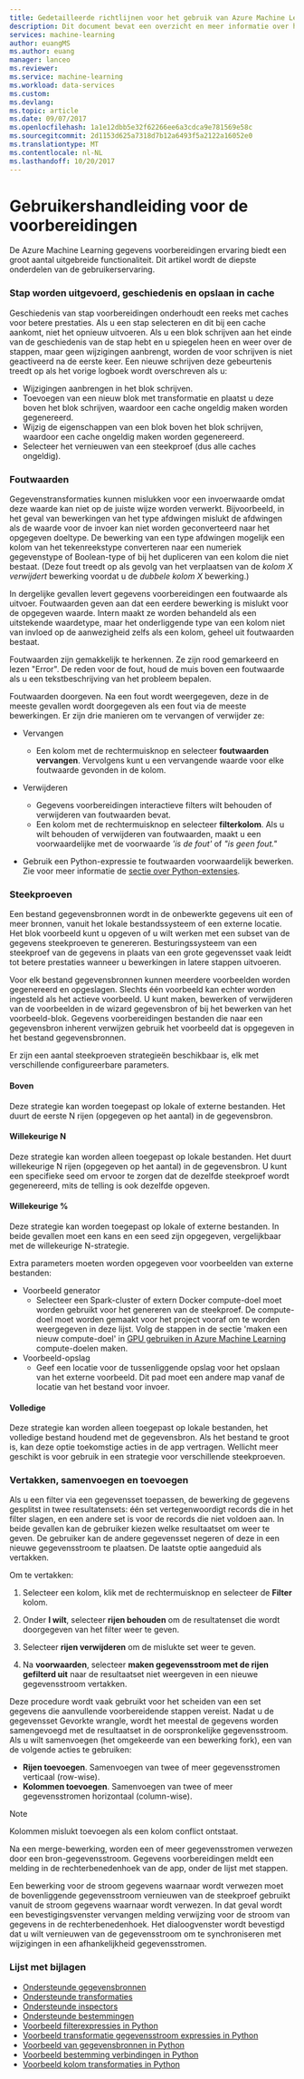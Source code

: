```yaml
---
title: Gedetailleerde richtlijnen voor het gebruik van Azure Machine Learning gegevens voorbereidingen | Microsoft Docs
description: Dit document bevat een overzicht en meer informatie over het oplossen van problemen met Azure Machine Learning gegevens voorbereidingen gegevens
services: machine-learning
author: euangMS
ms.author: euang
manager: lanceo
ms.reviewer: 
ms.service: machine-learning
ms.workload: data-services
ms.custom: 
ms.devlang: 
ms.topic: article
ms.date: 09/07/2017
ms.openlocfilehash: 1a1e12dbb5e32f62266ee6a3cdca9e781569e58c
ms.sourcegitcommit: 2d1153d625a7318d7b12a6493f5a2122a16052e0
ms.translationtype: MT
ms.contentlocale: nl-NL
ms.lasthandoff: 10/20/2017
---
```

# <a name="data-preparations-user-guide"></a>Gebruikershandleiding voor de voorbereidingen 
De Azure Machine Learning gegevens voorbereidingen ervaring biedt een groot aantal uitgebreide functionaliteit. Dit artikel wordt de diepste onderdelen van de gebruikerservaring.

### <a name="step-execution-history-and-caching"></a>Stap worden uitgevoerd, geschiedenis en opslaan in cache 
Geschiedenis van stap voorbereidingen onderhoudt een reeks met caches voor betere prestaties. Als u een stap selecteren en dit bij een cache aankomt, niet het opnieuw uitvoeren. Als u een blok schrijven aan het einde van de geschiedenis van de stap hebt en u spiegelen heen en weer over de stappen, maar geen wijzigingen aanbrengt, worden de voor schrijven is niet geactiveerd na de eerste keer. Een nieuwe schrijven deze gebeurtenis treedt op als het vorige logboek wordt overschreven als u:

- Wijzigingen aanbrengen in het blok schrijven.
- Toevoegen van een nieuw blok met transformatie en plaatst u deze boven het blok schrijven, waardoor een cache ongeldig maken worden gegenereerd.
- Wijzig de eigenschappen van een blok boven het blok schrijven, waardoor een cache ongeldig maken worden gegenereerd.
- Selecteer het vernieuwen van een steekproef (dus alle caches ongeldig).

### <a name="error-values"></a>Foutwaarden

Gegevenstransformaties kunnen mislukken voor een invoerwaarde omdat deze waarde kan niet op de juiste wijze worden verwerkt. Bijvoorbeeld, in het geval van bewerkingen van het type afdwingen mislukt de afdwingen als de waarde voor de invoer kan niet worden geconverteerd naar het opgegeven doeltype. De bewerking van een type afdwingen mogelijk een kolom van het tekenreekstype converteren naar een numeriek gegevenstype of Boolean-type of bij het dupliceren van een kolom die niet bestaat. (Deze fout treedt op als gevolg van het verplaatsen van de *kolom X verwijdert* bewerking voordat u de *dubbele kolom X* bewerking.)

In dergelijke gevallen levert gegevens voorbereidingen een foutwaarde als uitvoer. Foutwaarden geven aan dat een eerdere bewerking is mislukt voor de opgegeven waarde. Intern maakt ze worden behandeld als een uitstekende waardetype, maar het onderliggende type van een kolom niet van invloed op de aanwezigheid zelfs als een kolom, geheel uit foutwaarden bestaat.

Foutwaarden zijn gemakkelijk te herkennen. Ze zijn rood gemarkeerd en lezen "Error". De reden voor de fout, houd de muis boven een foutwaarde als u een tekstbeschrijving van het probleem bepalen.

Foutwaarden doorgeven. Na een fout wordt weergegeven, deze in de meeste gevallen wordt doorgegeven als een fout via de meeste bewerkingen. Er zijn drie manieren om te vervangen of verwijder ze:

* Vervangen
    -  Een kolom met de rechtermuisknop en selecteer **foutwaarden vervangen**. Vervolgens kunt u een vervangende waarde voor elke foutwaarde gevonden in de kolom.

* Verwijderen
    - Gegevens voorbereidingen interactieve filters wilt behouden of verwijderen van foutwaarden bevat.
    - Een kolom met de rechtermuisknop en selecteer **filterkolom**. Als u wilt behouden of verwijderen van foutwaarden, maakt u een voorwaardelijke met de voorwaarde *'is de fout'* of *"is geen fout."*

* Gebruik een Python-expressie te foutwaarden voorwaardelijk bewerken. Zie voor meer informatie de [sectie over Python-extensies](data-prep-python-extensibility-overview.md).

### <a name="sampling"></a>Steekproeven
Een bestand gegevensbronnen wordt in de onbewerkte gegevens uit een of meer bronnen, vanuit het lokale bestandssysteem of een externe locatie. Het blok voorbeeld kunt u opgeven of u wilt werken met een subset van de gegevens steekproeven te genereren. Besturingssysteem van een steekproef van de gegevens in plaats van een grote gegevensset vaak leidt tot betere prestaties wanneer u bewerkingen in latere stappen uitvoeren.

Voor elk bestand gegevensbronnen kunnen meerdere voorbeelden worden gegenereerd en opgeslagen. Slechts één voorbeeld kan echter worden ingesteld als het actieve voorbeeld. U kunt maken, bewerken of verwijderen van de voorbeelden in de wizard gegevensbron of bij het bewerken van het voorbeeld-blok. Gegevens voorbereidingen bestanden die naar een gegevensbron inherent verwijzen gebruik het voorbeeld dat is opgegeven in het bestand gegevensbronnen.

Er zijn een aantal steekproeven strategieën beschikbaar is, elk met verschillende configureerbare parameters.

#### <a name="top"></a>Boven
Deze strategie kan worden toegepast op lokale of externe bestanden. Het duurt de eerste N rijen (opgegeven op het aantal) in de gegevensbron.

#### <a name="random-n"></a>Willekeurige N 
Deze strategie kan worden alleen toegepast op lokale bestanden. Het duurt willekeurige N rijen (opgegeven op het aantal) in de gegevensbron. U kunt een specifieke seed om ervoor te zorgen dat de dezelfde steekproef wordt gegenereerd, mits de telling is ook dezelfde opgeven.

#### <a name="random-"></a>Willekeurige % 
Deze strategie kan worden toegepast op lokale of externe bestanden. In beide gevallen moet een kans en een seed zijn opgegeven, vergelijkbaar met de willekeurige N-strategie.

Extra parameters moeten worden opgegeven voor voorbeelden van externe bestanden:

- Voorbeeld generator 
  - Selecteer een Spark-cluster of extern Docker compute-doel moet worden gebruikt voor het genereren van de steekproef. De compute-doel moet worden gemaakt voor het project vooraf om te worden weergegeven in deze lijst. Volg de stappen in de sectie 'maken een nieuw compute-doel' in [GPU gebruiken in Azure Machine Learning](how-to-use-gpu.md) compute-doelen maken.
- Voorbeeld-opslag 
  - Geef een locatie voor de tussenliggende opslag voor het opslaan van het externe voorbeeld. Dit pad moet een andere map vanaf de locatie van het bestand voor invoer.

#### <a name="full-file"></a>Volledige 
Deze strategie kan worden alleen toegepast op lokale bestanden, het volledige bestand houdend met de gegevensbron. Als het bestand te groot is, kan deze optie toekomstige acties in de app vertragen. Wellicht meer geschikt is voor gebruik in een strategie voor verschillende steekproeven.


### <a name="fork-merge-and-append"></a>Vertakken, samenvoegen en toevoegen

Als u een filter via een gegevensset toepassen, de bewerking de gegevens gesplitst in twee resultatensets: één set vertegenwoordigt records die in het filter slagen, en een andere set is voor de records die niet voldoen aan. In beide gevallen kan de gebruiker kiezen welke resultaatset om weer te geven. De gebruiker kan de andere gegevensset negeren of deze in een nieuwe gegevensstroom te plaatsen. De laatste optie aangeduid als vertakken.

Om te vertakken: 
1. Selecteer een kolom, klik met de rechtermuisknop en selecteer de **Filter** kolom.

2. Onder **I wilt**, selecteer **rijen behouden** om de resultatenset die wordt doorgegeven van het filter weer te geven.

3. Selecteer **rijen verwijderen** om de mislukte set weer te geven.

4. Na **voorwaarden**, selecteer **maken gegevensstroom met de rijen gefilterd uit** naar de resultaatset niet weergeven in een nieuwe gegevensstroom vertakken.


Deze procedure wordt vaak gebruikt voor het scheiden van een set gegevens die aanvullende voorbereidende stappen vereist. Nadat u de gegevensset Gevorkte wrangle, wordt het meestal de gegevens worden samengevoegd met de resultaatset in de oorspronkelijke gegevensstroom. Als u wilt samenvoegen (het omgekeerde van een bewerking fork), een van de volgende acties te gebruiken:

- **Rijen toevoegen**. Samenvoegen van twee of meer gegevensstromen verticaal (row-wise). 
- **Kolommen toevoegen**. Samenvoegen van twee of meer gegevensstromen horizontaal (column-wise).


>[!NOTE]
>Kolommen mislukt toevoegen als een kolom conflict ontstaat.


Na een merge-bewerking, worden een of meer gegevensstromen verwezen door een bron-gegevensstroom. Gegevens voorbereidingen meldt een melding in de rechterbenedenhoek van de app, onder de lijst met stappen.


Een bewerking voor de stroom gegevens waarnaar wordt verwezen moet de bovenliggende gegevensstroom vernieuwen van de steekproef gebruikt vanuit de stroom gegevens waarnaar wordt verwezen. In dat geval wordt een bevestigingsvenster vervangen melding verwijzing voor de stroom van gegevens in de rechterbenedenhoek. Het dialoogvenster wordt bevestigd dat u wilt vernieuwen van de gegevensstroom om te synchroniseren met wijzigingen in een afhankelijkheid gegevensstromen.

### <a name="list-of-appendices"></a>Lijst met bijlagen 
* [Ondersteunde gegevensbronnen](data-prep-appendix2-supported-data-sources.md)  
* [Ondersteunde transformaties](data-prep-appendix3-supported-transforms.md)  
* [Ondersteunde inspectors](data-prep-appendix4-supported-inspectors.md)  
* [Ondersteunde bestemmingen](data-prep-appendix5-supported-destinations.md)  
* [Voorbeeld filterexpressies in Python](data-prep-appendix6-sample-filter-expressions-python.md)  
* [Voorbeeld transformatie gegevensstroom expressies in Python](data-prep-appendix7-sample-transform-data-flow-python.md)  
* [Voorbeeld van gegevensbronnen in Python](data-prep-appendix8-sample-source-connections-python.md)  
* [Voorbeeld bestemming verbindingen in Python](data-prep-appendix9-sample-destination-connections-python.md)  
* [Voorbeeld kolom transformaties in Python](data-prep-appendix10-sample-custom-column-transforms-python.md)  
